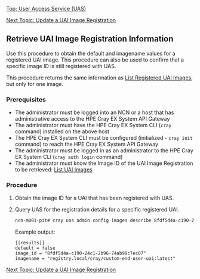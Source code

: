 [Top: User Access Service (UAS)](User_Access_Service_UAS.md)

[Next Topic: Update a UAI Image Registration](Update_a_UAI_Image_Registration.md)

## Retrieve UAI Image Registration Information

Use this procedure to obtain the default and imagename values for a registered UAI image. This procedure can also be used to confirm that a specific image ID is still registered with UAS.

This procedure returns the same information as [List Registered UAI Images](List_Registered_UAI_Images.md), but only for one image.

### Prerequisites

* The administrator must be logged into an NCN or a host that has administrative access to the HPE Cray EX System API Gateway
* The administrator must have the HPE Cray EX System CLI (`cray` command) installed on the above host
* The HPE Cray EX System CLI must be configured (initialized - `cray init` command) to reach the HPE Cray EX System API Gateway
* The administrator must be logged in as an administrator to the HPE Cray EX System CLI (`cray auth login` command)
* The administrator must know the Image ID of the UAI Image Registration to be retrieved: [List UAI Images](List_Registered_UAI_Images.md)

### Procedure

1. Obtain the image ID for a UAI that has been registered with UAS.

2. Query UAS for the registration details for a specific registered UAI.

    ```bash
    ncn-m001-pit# cray uas admin config images describe 8fdf5d4a-c190-24c1-2b96-74ab98c7ec07
    ```

    Example output:

    ```
    [[results]]
    default = false
    image_id = "8fdf5d4a-c190-24c1-2b96-74ab98c7ec07"
    imagename = "registry.local/cray/custom-end-user-uai:latest"
    ```

[Next Topic: Update a UAI Image Registration](Update_a_UAI_Image_Registration.md)
